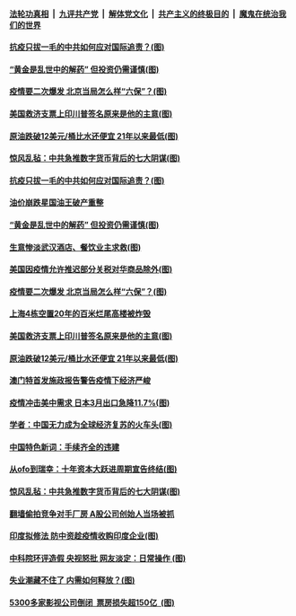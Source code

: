 ####  [法轮功真相](../../../../basic/blob/master/README.md?t=04211001) &nbsp;|&nbsp; [九评共产党](../../../../9ping.md/blob/master/README.md?t=04211001) &nbsp;|&nbsp; [解体党文化](../../../../jtdwh.md/blob/master/README.md?t=04211001)  &nbsp;|&nbsp; [共产主义的终极目的](../../../../gczydzjmd.md/blob/master/README.md?t=04211001) &nbsp;|&nbsp; [魔鬼在统治我们的世界](../../../../mgztzwmdsj.md/blob/master/README.md?t=04211001) 

#### [抗疫只拔一毛的中共如何应对国际追责？(图)](../pages/p5/930489.md?t=04211001) 

#### [“黄金是乱世中的解药” 但投资仍需谨慎(图)](../pages/p5/930477.md?t=04211001) 

#### [疫情要二次爆发 北京当局怎么样“六保”？(图)](../pages/p5/930459.md?t=04211001) 

#### [美国救济支票上印川普签名原来是他的主意(图)](../pages/p5/930452.md?t=04211001) 

#### [原油跌破12美元/桶比水还便宜 21年以来最低(图)](../pages/p5/930447.md?t=04211001) 

#### [惊风乱毡：中共急推数字货币背后的七大阴谋(图)](../pages/p5/930390.md?t=04211001) 

#### [抗疫只拔一毛的中共如何应对国际追责？(图)](../pages/p5/930489.md?t=04211001) 

#### [油价崩跌星国油王破产重整](../pages/p5/930503.md?t=04211001) 

#### [“黄金是乱世中的解药” 但投资仍需谨慎(图)](../pages/p5/930477.md?t=04211001) 

#### [生意惨淡武汉酒店、餐饮业主求救(图)](../pages/p5/930501.md?t=04211001) 

#### [美国因疫情允许推迟部分关税对华商品除外(图)](../pages/p5/930498.md?t=04211001) 

#### [疫情要二次爆发 北京当局怎么样“六保”？(图)](../pages/p5/930459.md?t=04211001) 

#### [上海4栋空置20年的百米烂尾高楼被炸毁](../pages/p5/930455.md?t=04211001) 

#### [美国救济支票上印川普签名原来是他的主意(图)](../pages/p5/930452.md?t=04211001) 

#### [原油跌破12美元/桶比水还便宜 21年以来最低(图)](../pages/p5/930447.md?t=04211001) 

#### [澳门特首发施政报告警告疫情下经济严峻](../pages/p5/930444.md?t=04211001) 

#### [疫情冲击美中需求 日本3月出口急降11.7%(图)](../pages/p5/930409.md?t=04211001) 

#### [学者：中国无力成为全球经济复苏的火车头(图)](../pages/p5/930407.md?t=04211001) 

#### [中国特色新词：手续齐全的违建](../pages/p5/930399.md?t=04211001) 

#### [从ofo到瑞幸：十年资本大跃进周期宣告终结(图)](../pages/p5/930391.md?t=04211001) 

#### [惊风乱毡：中共急推数字货币背后的七大阴谋(图)](../pages/p5/930390.md?t=04211001) 

#### [翻墙偷拍竞争对手厂房 A股公司创始人当场被抓](../pages/p5/930379.md?t=04211001) 

#### [印度拟修法 防中资趁疫情收购印度企业(图)](../pages/p5/930374.md?t=04211001) 

#### [中科院环评造假 央视怒批 网友淡定：日常操作&nbsp;(图)](../pages/p5/930363.md?t=04211001) 

#### [失业潮藏不住了 内需如何释放？(图)](../pages/p5/930350.md?t=04211001) 

#### [5300多家影视公司倒闭&nbsp; 票房损失超150亿 &nbsp;(图)](../pages/p5/930338.md?t=04211001) 


